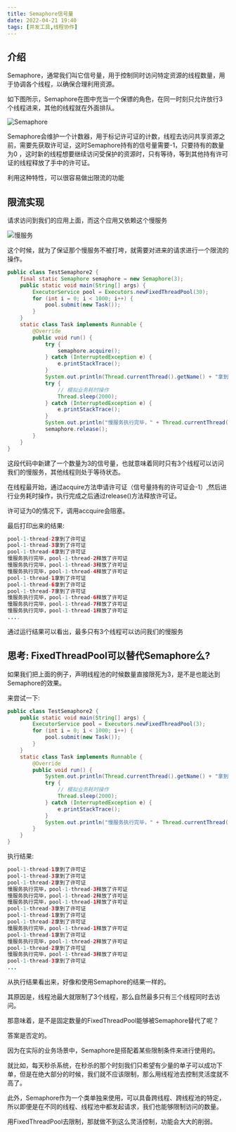 ```yaml
---
title: Semaphore信号量
date: 2022-04-21 19:40  
tags: [并发工具,线程协作]
---
```

## 介绍

Semaphore，通常我们叫它信号量，用于控制同时访问特定资源的线程数量，用于协调各个线程，以确保合理利用资源。

如下图所示，Semaphore在图中充当一个保镖的角色，在同一时刻只允许放行3个线程进来，其他的线程就在外面排队。

![Semaphore](https://www.shiyitopo.tech/uPic/Semaphore.png)

Semaphore会维护一个计数器，用于标记许可证的计数，线程去访问共享资源之前，需要先获取许可证，这时Semaphore持有的信号量需要-1，只要持有的数量为0 ，这时新的线程想要继续访问受保护的资源时，只有等待，等到其他持有许可证的线程释放了手中的许可证。

利用这种特性，可以很容易做出限流的功能

## 限流实现

请求访问到我们的应用上面，而这个应用又依赖这个慢服务

![慢服务](https://www.shiyitopo.tech/uPic/%E6%85%A2%E6%9C%8D%E5%8A%A1.png)

这个时候，就为了保证那个慢服务不被打垮，就需要对进来的请求进行一个限流的操作。

```java
public class TestSemaphore2 {
    final static Semaphore semaphore = new Semaphore(3);
    public static void main(String[] args) {
        ExecutorService pool = Executors.newFixedThreadPool(30);
        for (int i = 0; i < 1000; i++) {
            pool.submit(new Task());
        }
    }
    static class Task implements Runnable {
        @Override
        public void run() {
            try {
                semaphore.acquire();
            } catch (InterruptedException e) {
                e.printStackTrace();
            }
            System.out.println(Thread.currentThread().getName() + "拿到了许可证");
            try {
                // 模拟业务耗时操作
                Thread.sleep(2000);
            } catch (InterruptedException e) {
                e.printStackTrace();
            }
            System.out.println("慢服务执行完毕，" + Thread.currentThread().getName() + "释放了许可证");
            semaphore.release();
        }
    }
}
```

这段代码中新建了一个数量为3的信号量，也就意味着同时只有3个线程可以访问我们的慢服务，其他线程则处于等待状态。

在线程最开始，通过acquire方法申请许可证（信号量持有的许可证会-1）,然后进行业务耗时操作，执行完成之后通过release()方法释放许可证。

许可证为0的情况下，调用accquire会阻塞。

最后打印出来的结果:

```java
pool-1-thread-2拿到了许可证
pool-1-thread-3拿到了许可证
pool-1-thread-4拿到了许可证
慢服务执行完毕，pool-1-thread-2释放了许可证
慢服务执行完毕，pool-1-thread-3释放了许可证
慢服务执行完毕，pool-1-thread-4释放了许可证
pool-1-thread-1拿到了许可证
pool-1-thread-6拿到了许可证
pool-1-thread-7拿到了许可证
慢服务执行完毕，pool-1-thread-6释放了许可证
慢服务执行完毕，pool-1-thread-7释放了许可证
慢服务执行完毕，pool-1-thread-1释放了许可证
....
```

通过运行结果可以看出，最多只有3个线程可以访问我们的慢服务

## 思考: FixedThreadPool可以替代Semaphore么?

如果我们把上面的例子，声明线程池的时候数量直接限死为3，是不是也能达到Semaphore的效果。

来尝试一下:

```java
public class TestSemaphore2 {
    public static void main(String[] args) {
        ExecutorService pool = Executors.newFixedThreadPool(3);
        for (int i = 0; i < 1000; i++) {
            pool.submit(new Task());
        }
    }
    static class Task implements Runnable {
        @Override
        public void run() {
            System.out.println(Thread.currentThread().getName() + "拿到了许可证");
            try {
                // 模拟业务耗时操作
                Thread.sleep(2000);
            } catch (InterruptedException e) {
                e.printStackTrace();
            }
            System.out.println("慢服务执行完毕，" + Thread.currentThread().getName() + "释放了许可证");
        }
    }
}
```

执行结果:

```java
pool-1-thread-1拿到了许可证
pool-1-thread-3拿到了许可证
pool-1-thread-2拿到了许可证
慢服务执行完毕，pool-1-thread-3释放了许可证
慢服务执行完毕，pool-1-thread-2释放了许可证
慢服务执行完毕，pool-1-thread-1释放了许可证
pool-1-thread-3拿到了许可证
pool-1-thread-1拿到了许可证
pool-1-thread-2拿到了许可证
慢服务执行完毕，pool-1-thread-1释放了许可证
pool-1-thread-1拿到了许可证
慢服务执行完毕，pool-1-thread-2释放了许可证
pool-1-thread-2拿到了许可证
慢服务执行完毕，pool-1-thread-3释放了许可证
pool-1-thread-3拿到了许可证
...
```

从执行结果看出来，好像和使用Semaphore的结果一样的。

其原因是，线程池最大就限制了3个线程，那么自然最多只有三个线程同时去访问。

那意味着，是不是固定数量的FixedThreadPool能够被Semaphore替代了呢？

答案是否定的。

因为在实际的业务场景中，Semaphore是搭配着某些限制条件来进行使用的。

就比如，每天秒杀系统，在秒杀的那个时刻我们只希望有少量的单子可以成功下单，但是在绝大部分的时候，我们就不应该限制，那么用线程池去控制灵活度就不高了。

此外，Semaphore作为一个类单独来使用，可以具备跨线程、跨线程池的特定，所以即便是在不同的线程、线程池中都发起请求，我们也能够限制访问的数量。

用FixedThreadPool去限制，那就做不到这么灵活控制，功能会大大的削弱。

